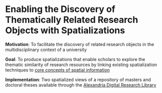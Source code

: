 # Enabling the Discovery of Thematically Related Research Objects with Spatializations

**Motivation**: To facilitate the discovery of related research objects in the multidisciplinary context of a university 

**Goal**: To produce spatializations that enable scholars to explore the thematic similarity of research resources by linking existing spatialization techniques to [core concepts of spatial information](<http://spatial.ucsb.edu/core-concepts-of-spatial-information/>)

**Implementation**: Two spatialized views of a repository of masters and doctoral theses available through the [Alexandria Digital Research Library](<https://alexandria.ucsb.edu/collections/f3348hkz>)